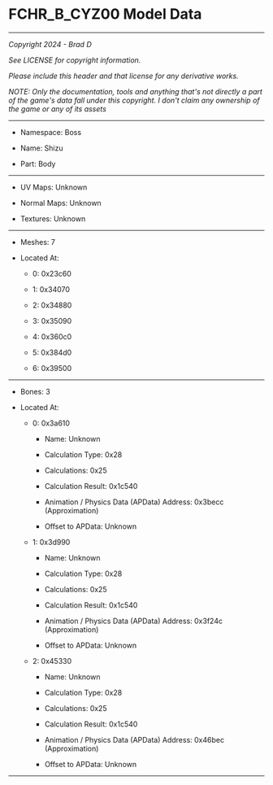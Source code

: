 # FCHR_B_CYZ00 Model Data

---

*Copyright 2024 - Brad D*

*See LICENSE for copyright information.*

*Please include this header and that license for any derivative works.*

*NOTE: Only the documentation, tools and anything that's not directly a part of the game's data fall under this copyright. I don't claim any ownership of the game or any of its assets*

---

* Namespace: Boss

* Name: Shizu

* Part: Body

---

* UV Maps: Unknown

* Normal Maps: Unknown

* Textures: Unknown

---

* Meshes: 7

* Located At:

  * 0: 0x23c60

  * 1: 0x34070

  * 2: 0x34880

  * 3: 0x35090

  * 4: 0x360c0

  * 5: 0x384d0

  * 6: 0x39500

---

* Bones: 3

* Located At:

  * 0: 0x3a610

    * Name: Unknown

    * Calculation Type: 0x28

    * Calculations: 0x25

    * Calculation Result: 0x1c540

    * Animation / Physics Data (APData) Address: 0x3becc (Approximation)

    * Offset to APData: Unknown

  * 1: 0x3d990

    * Name: Unknown

    * Calculation Type: 0x28

    * Calculations: 0x25

    * Calculation Result: 0x1c540

    * Animation / Physics Data (APData) Address: 0x3f24c (Approximation)

    * Offset to APData: Unknown

  * 2: 0x45330

    * Name: Unknown

    * Calculation Type: 0x28

    * Calculations: 0x25

    * Calculation Result: 0x1c540

    * Animation / Physics Data (APData) Address: 0x46bec (Approximation)

    * Offset to APData: Unknown

---

